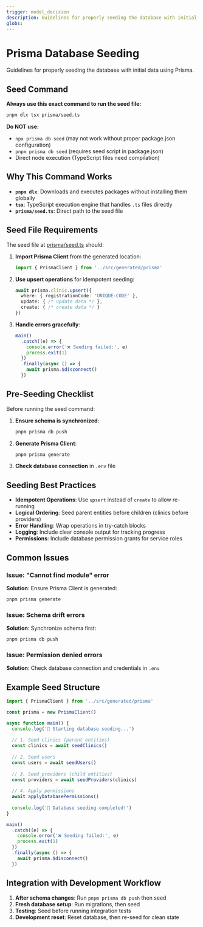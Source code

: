 ```yaml
---
trigger: model_decision
description: Guidelines for properly seeding the database with initial data using Prisma.
globs: 
---
```

# Prisma Database Seeding

Guidelines for properly seeding the database with initial data using Prisma.

## Seed Command

**Always use this exact command to run the seed file:**

```bash
pnpm dlx tsx prisma/seed.ts
```

**Do NOT use:**
- `npx prisma db seed` (may not work without proper package.json configuration)
- `pnpm prisma db seed` (requires seed script in package.json)
- Direct node execution (TypeScript files need compilation)

## Why This Command Works

- **`pnpm dlx`**: Downloads and executes packages without installing them globally
- **`tsx`**: TypeScript execution engine that handles `.ts` files directly
- **`prisma/seed.ts`**: Direct path to the seed file

## Seed File Requirements

The seed file at [prisma/seed.ts](mdc:prisma/seed.ts) should:

1. **Import Prisma Client** from the generated location:
   ```typescript
   import { PrismaClient } from '../src/generated/prisma'
   ```

2. **Use upsert operations** for idempotent seeding:
   ```typescript
   await prisma.clinic.upsert({
     where: { registrationCode: 'UNIQUE-CODE' },
     update: { /* update data */ },
     create: { /* create data */ }
   })
   ```

3. **Handle errors gracefully**:
   ```typescript
   main()
     .catch((e) => {
       console.error('❌ Seeding failed:', e)
       process.exit(1)
     })
     .finally(async () => {
       await prisma.$disconnect()
     })
   ```

## Pre-Seeding Checklist

Before running the seed command:

1. **Ensure schema is synchronized**:
   ```bash
   pnpm prisma db push
   ```

2. **Generate Prisma Client**:
   ```bash
   pnpm prisma generate
   ```

3. **Check database connection** in `.env` file

## Seeding Best Practices

- **Idempotent Operations**: Use `upsert` instead of `create` to allow re-running
- **Logical Ordering**: Seed parent entities before children (clinics before providers)
- **Error Handling**: Wrap operations in try-catch blocks
- **Logging**: Include clear console output for tracking progress
- **Permissions**: Include database permission grants for service roles

## Common Issues

### Issue: "Cannot find module" error
**Solution**: Ensure Prisma Client is generated:
```bash
pnpm prisma generate
```

### Issue: Schema drift errors
**Solution**: Synchronize schema first:
```bash
pnpm prisma db push
```

### Issue: Permission denied errors
**Solution**: Check database connection and credentials in `.env`

## Example Seed Structure

```typescript
import { PrismaClient } from '../src/generated/prisma'

const prisma = new PrismaClient()

async function main() {
  console.log('🌱 Starting database seeding...')
  
  // 1. Seed clinics (parent entities)
  const clinics = await seedClinics()
  
  // 2. Seed users
  const users = await seedUsers()
  
  // 3. Seed providers (child entities)
  const providers = await seedProviders(clinics)
  
  // 4. Apply permissions
  await applyDatabasePermissions()
  
  console.log('🎉 Database seeding completed!')
}

main()
  .catch((e) => {
    console.error('❌ Seeding failed:', e)
    process.exit(1)
  })
  .finally(async () => {
    await prisma.$disconnect()
  })
```

## Integration with Development Workflow

1. **After schema changes**: Run `pnpm prisma db push` then seed
2. **Fresh database setup**: Run migrations, then seed
3. **Testing**: Seed before running integration tests
4. **Development reset**: Reset database, then re-seed for clean state
